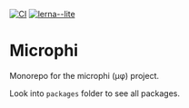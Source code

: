 [![CI](https://github.com/microph1/microphi/actions/workflows/main.yml/badge.svg)](https://github.com/microph1/microphi/actions/workflows/nodejs.yml) [![lerna--lite](https://img.shields.io/badge/maintained%20with-lerna--lite-e137ff)](https://github.com/lerna-lite/lerna-lite)


# Microphi

Monorepo for the microphi (μφ) project.

Look into `packages` folder to see all packages.
